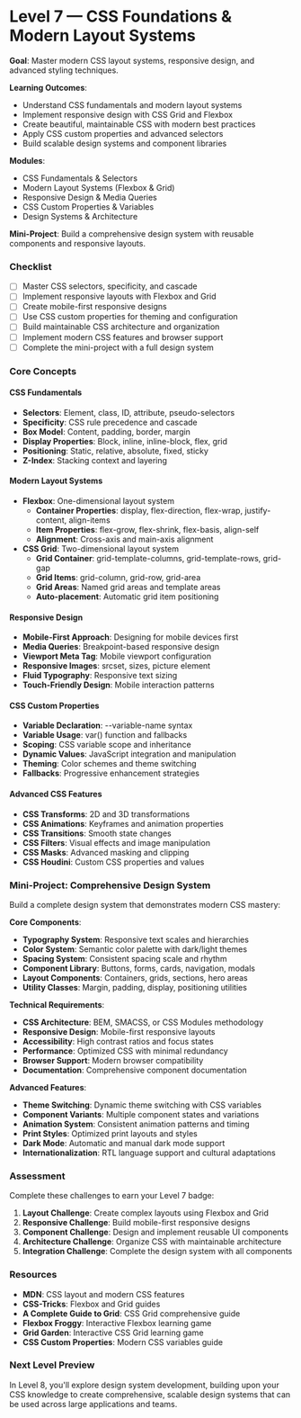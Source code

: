 # Level 7 — CSS Foundations & Modern Layout Systems

**Goal**: Master modern CSS layout systems, responsive design, and advanced styling techniques.

**Learning Outcomes**:
- Understand CSS fundamentals and modern layout systems
- Implement responsive design with CSS Grid and Flexbox
- Create beautiful, maintainable CSS with modern best practices
- Apply CSS custom properties and advanced selectors
- Build scalable design systems and component libraries

**Modules**:
- CSS Fundamentals & Selectors
- Modern Layout Systems (Flexbox & Grid)
- Responsive Design & Media Queries
- CSS Custom Properties & Variables
- Design Systems & Architecture

**Mini-Project**: Build a comprehensive design system with reusable components and responsive layouts.

### Checklist
- [ ] Master CSS selectors, specificity, and cascade
- [ ] Implement responsive layouts with Flexbox and Grid
- [ ] Create mobile-first responsive designs
- [ ] Use CSS custom properties for theming and configuration
- [ ] Build maintainable CSS architecture and organization
- [ ] Implement modern CSS features and browser support
- [ ] Complete the mini-project with a full design system

### Core Concepts

#### CSS Fundamentals
- **Selectors**: Element, class, ID, attribute, pseudo-selectors
- **Specificity**: CSS rule precedence and cascade
- **Box Model**: Content, padding, border, margin
- **Display Properties**: Block, inline, inline-block, flex, grid
- **Positioning**: Static, relative, absolute, fixed, sticky
- **Z-Index**: Stacking context and layering

#### Modern Layout Systems
- **Flexbox**: One-dimensional layout system
  - **Container Properties**: display, flex-direction, flex-wrap, justify-content, align-items
  - **Item Properties**: flex-grow, flex-shrink, flex-basis, align-self
  - **Alignment**: Cross-axis and main-axis alignment
- **CSS Grid**: Two-dimensional layout system
  - **Grid Container**: grid-template-columns, grid-template-rows, grid-gap
  - **Grid Items**: grid-column, grid-row, grid-area
  - **Grid Areas**: Named grid areas and template areas
  - **Auto-placement**: Automatic grid item positioning

#### Responsive Design
- **Mobile-First Approach**: Designing for mobile devices first
- **Media Queries**: Breakpoint-based responsive design
- **Viewport Meta Tag**: Mobile viewport configuration
- **Responsive Images**: srcset, sizes, picture element
- **Fluid Typography**: Responsive text sizing
- **Touch-Friendly Design**: Mobile interaction patterns

#### CSS Custom Properties
- **Variable Declaration**: --variable-name syntax
- **Variable Usage**: var() function and fallbacks
- **Scoping**: CSS variable scope and inheritance
- **Dynamic Values**: JavaScript integration and manipulation
- **Theming**: Color schemes and theme switching
- **Fallbacks**: Progressive enhancement strategies

#### Advanced CSS Features
- **CSS Transforms**: 2D and 3D transformations
- **CSS Animations**: Keyframes and animation properties
- **CSS Transitions**: Smooth state changes
- **CSS Filters**: Visual effects and image manipulation
- **CSS Masks**: Advanced masking and clipping
- **CSS Houdini**: Custom CSS properties and values

### Mini-Project: Comprehensive Design System

Build a complete design system that demonstrates modern CSS mastery:

**Core Components**:
- **Typography System**: Responsive text scales and hierarchies
- **Color System**: Semantic color palette with dark/light themes
- **Spacing System**: Consistent spacing scale and rhythm
- **Component Library**: Buttons, forms, cards, navigation, modals
- **Layout Components**: Containers, grids, sections, hero areas
- **Utility Classes**: Margin, padding, display, positioning utilities

**Technical Requirements**:
- **CSS Architecture**: BEM, SMACSS, or CSS Modules methodology
- **Responsive Design**: Mobile-first responsive layouts
- **Accessibility**: High contrast ratios and focus states
- **Performance**: Optimized CSS with minimal redundancy
- **Browser Support**: Modern browser compatibility
- **Documentation**: Comprehensive component documentation

**Advanced Features**:
- **Theme Switching**: Dynamic theme switching with CSS variables
- **Component Variants**: Multiple component states and variations
- **Animation System**: Consistent animation patterns and timing
- **Print Styles**: Optimized print layouts and styles
- **Dark Mode**: Automatic and manual dark mode support
- **Internationalization**: RTL language support and cultural adaptations

### Assessment

Complete these challenges to earn your Level 7 badge:

1. **Layout Challenge**: Create complex layouts using Flexbox and Grid
2. **Responsive Challenge**: Build mobile-first responsive designs
3. **Component Challenge**: Design and implement reusable UI components
4. **Architecture Challenge**: Organize CSS with maintainable architecture
5. **Integration Challenge**: Complete the design system with all components

### Resources

- **MDN**: CSS layout and modern CSS features
- **CSS-Tricks**: Flexbox and Grid guides
- **A Complete Guide to Grid**: CSS Grid comprehensive guide
- **Flexbox Froggy**: Interactive Flexbox learning game
- **Grid Garden**: Interactive CSS Grid learning game
- **CSS Custom Properties**: Modern CSS variables guide

### Next Level Preview

In Level 8, you'll explore design system development, building upon your CSS knowledge to create comprehensive, scalable design systems that can be used across large applications and teams. 
